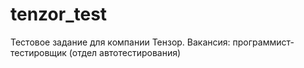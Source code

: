# tenzor_test
Тестовое задание для компании Тензор. Вакансия: программист-тестировщик (отдел автотестирования) 
